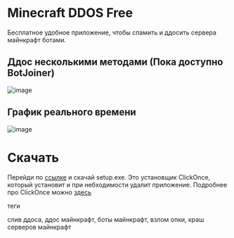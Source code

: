 # Minecraft DDOS Free

Бесплатное удобное приложение, чтобы спамить и ддосить сервера майнкрафт ботами.

## Ддос несколькими методами (Пока доступно BotJoiner)

![image](https://user-images.githubusercontent.com/93156853/216658594-945b9351-86ee-4245-b903-fcdb97180e3d.png)


## График реального времени
![image](https://user-images.githubusercontent.com/93156853/216661121-97959e39-4c38-4c4f-8310-847481b84656.png)

# Скачать

Перейди по [ссылке](https://github.com/Titlehhhh/Minecraft-DDOS-Free/releases/tag/Main) и скачай setup.exe. Это установщик ClickOnce, который установит и при небходимости удалит приложение. Подробнее про ClickOnce можно [здесь](https://learn.microsoft.com/ru-ru/visualstudio/deployment/clickonce-security-and-deployment?view=vs-2022)



теги

слив ддоса, ддос майнкрафт, боты майнкрафт, взлом опки, краш серверов майнкрафт

